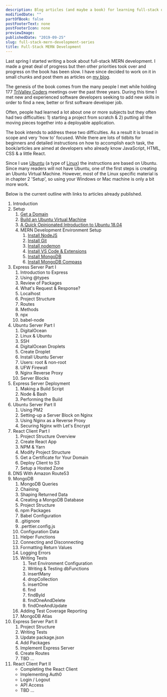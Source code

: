 ```yaml
---
description: Blog articles (and maybe a book) for learning full-stack development with MogoDB, Express, React & Node.
modifiedDate: ""
partOfBook: false
postFooterText: none
postFooterIcon: none
previewImage:
publishedDate: "2019-09-25"
slug: full-stack-mern-development-series
title: Full-Stack MERN Development
---
```


Last spring I started writing a book about full-stack MERN development. I made a great deal of progress but then other priorities took over and progress on the book has been slow. I have since decided to work on it in small chunks and post them as articles on [my blog](https://klequis.io).

The genesis of the book comes from the many people I met while holding 177 [TriValley Coders](http://www.trivalleycoders.org/) meetings over the past three years. During this time I met new and experienced software developers seeking to add new skills in order to find a new, better or first software developer job.

Often, people had learned a lot about one or more subjects but they often had two difficulties: 1) starting a project from scratch & 2) putting all the moving pieces together into a deployable application.

The book intends to address these two difficulties. As a result it is broad in scope and very 'how to' focused. While there are lots of tidbits for beginners and detailed instructions on how to accomplish each task, the book/articles are aimed at developers who already know JavaScript, HTML, CSS & a little React.

Since I use [Ubuntu](https://ubuntu.com/) (a type of [Linux](https://en.wikipedia.org/wiki/Linux)) the instructions are based on Ubuntu. Since many readers will not have Ubuntu, one of the first steps is creating an Ubuntu Virtual Machine. However, most of the Linux specific material is in chapter 2 'Setup', so using your Windows or Mac machine is only a bit more work.

Below is the current outline with links to articles already published.

1. Introduction
2. Setup
    1. [Get a Domain](https://klequis.io/get-a-free-domain-name/)
    2. [Build an Ubuntu Virtual Machine](https://klequis.io/ubuntu-vm-virtualbox/)
    3. [A Quick Opinionated Introduction to Ubuntu 18.04](https://klequis.io/quick-introduction-to-using-ubuntu-18.04/)
    4. MERN Development Environment Setup
        1. [Install NodeJS](https://klequis.io/installing-nodejs-ubuntu/)
        2. [Install Git](https://klequis.io/installing-git-ubuntu/)
        3. [Install nodemon](https://klequis.io/installing-nodemon-ubuntu/)
        4. [Install VS Code & Extensions](https://klequis.io/installing-visual-studio-code-and-extensions/)
        5. [Install MongoDB](https://klequis.io/installing-mongodb-on-ubuntu/)
        6. [Install MongoDB Compass](https://klequis.io/installing-mongodb-compass-ubuntu/)
3. Express Server Part I
    1. Introduction to Express
    2. Using @types
    3. Review of Packages
    4. What's Request & Response?
    5. Localhost
    6. Project Structure
    7. Routes
    8. Methods
    9. npx
    10. babel-node
4. Ubuntu Server Part I
   1. DigitalOcean
   2. Linux & Ubuntu
   3. SSH
   4. DigitalOcean Droplets
   5. Create Droplet
   6. Install Ubuntu Server
   7. Users: root & non-root
   8. UFW Firewall
   9. Nginx Reverse Proxy
   10. Server Blocks
5. Express Server Deployment
   1. Making a Build Script
   2. Node & Bash
   3. Performing the Build
6. Ubuntu Server Part II
   1. Using PM2
   2. Setting-up a Server Block on Nginx
   3. Using Nginx as a Reverse Proxy
   4. Securing Nginx with Let's Encrypt
7. React Client Part I
   1. Project Structure Overview
   2. Create React App
   3. NPM & Yarn
   4. Modify Project Structure
   5. Get a Certificate for Your Domain
   6. Deploy Client to S3
   7. Setup a Hosted Zone
8. DNS With Amazon Route53
9. MongoDB
   1. MongoDB Queries
   2. Chaining
   3. Shaping Returned Data
   4. Creating a MongoDB Database
   5. Project Structure
   6. npm Packages
   7. Babel Configuration
   8. .gitignore
   9. .perttier.config.js
   10. Configuration Data
   11. Helper Functions
   12. Connecting and Disconnecting
   13. Formatting Return Values
   14. Logging Errors
   15. Writing Tests
       1. Text Environment Configuration
       2. Writing & Testing dbFunctions
       3. insertMany
       4. dropCollection
       5. insertOne
       6. find
       7. findById
       8. findOneAndDelete
       9. findOneAndUpdate
   16. Adding Test Coverage Reporting
   17. MongoDB Atlas
10. Express Server Part II
    1. Project Structure
    2. Writing Tests
    3. Update package.json
    4. Add Packages
    5. Implement Express Server
    6. Create Routes
    7. TBD ...
11. React Client Part II
    - Completing the React Client
    - Implementing Auth0
    - Login / Logout
    - API Access
    - TBD ...
